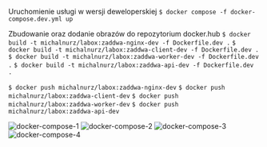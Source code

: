 Uruchomienie usługi w wersji deweloperskiej
`$ docker compose -f docker-compose.dev.yml up`

Zbudowanie oraz dodanie obrazów do repozytorium docker.hub
`$ docker build -t michalnurz/labox:zaddwa-nginx-dev -f Dockerfile.dev .`
`$ docker build -t michalnurz/labox:zaddwa-client-dev -f Dockerfile.dev .`
`$ docker build -t michalnurz/labox:zaddwa-worker-dev -f Dockerfile.dev .`
`$ docker build -t michalnurz/labox:zaddwa-api-dev -f Dockerfile.dev .`

`$ docker push michalnurz/labox:zaddwa-nginx-dev`
`$ docker push michalnurz/labox:zaddwa-client-dev`
`$ docker push michalnurz/labox:zaddwa-worker-dev`
`$ docker push michalnurz/labox:zaddwa-api-dev`


![docker-compose-1](../images/dev_docker_compose)
![docker-compose-2](../images/dev_docker_compose_2)
![docker-compose-3](../images/dev_docker_compose_3)
![docker-compose-4](../images/dev_docker_compose_view)
